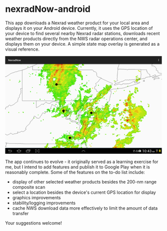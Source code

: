 # nexradNow-android
This app downloads a Nexrad weather product for your local area and displays it on your Android device. Currently, it uses
the GPS location of your device to find several nearby Nexrad radar stations, downloads recent weather products directly from
the NWS radar operations center, and displays them on your device. A simple state map overlay is generated as a visual reference.

![Sample display of 200-nm range composite radar return](/screenshots/LocalNexradDisplay-p38.png?raw=true "Sample display of 200-nm range composite radar return")

The app continues to evolve - it originally served as a learning exercise for me, but I intend to add features and publish it
to Google Play when it is reasonably complete. Some of the features on the to-do list include:

* display of other selected weather products besides the 200-nm range composite scan
* select a location besides the device's current GPS location for display
* graphics improvements
* stability/logging improvements
* cache NWS download data more effectively to limit the amount of data transfer

Your suggestions welcome!
